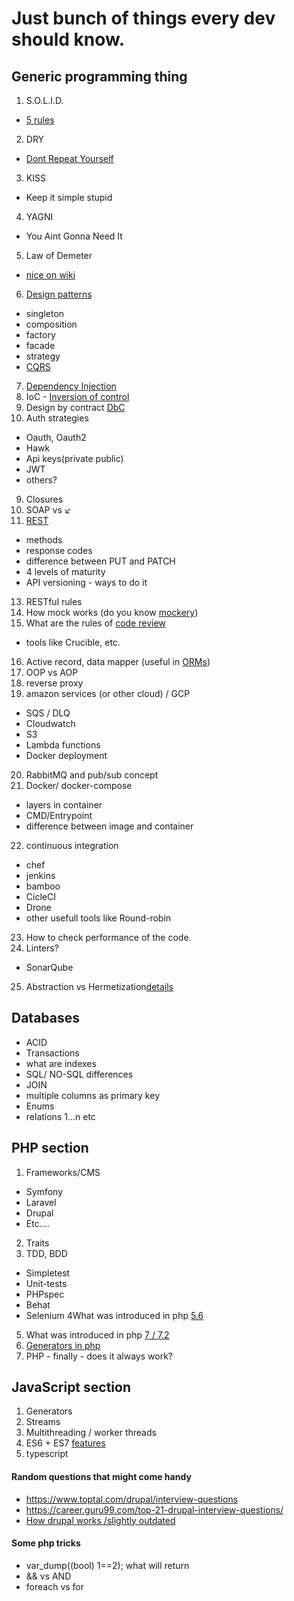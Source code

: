 # Just bunch of things every dev should know.
## Generic programming thing


 1. S.O.L.I.D.
  - [5 rules](https://scotch.io/bar-talk/s-o-l-i-d-the-first-five-principles-of-object-oriented-design)
 2. DRY
  - [Dont Repeat Yourself](https://en.wikipedia.org/wiki/Don%27t_repeat_yourself)
 3. KISS
  - Keep it simple stupid
 4. YAGNI
  - You Aint Gonna Need It
 5. Law of Demeter
  - [nice on wiki](https://en.wikipedia.org/wiki/Law_of_Demeter)
 6. [Design patterns](docs/patterns.md)
  - singleton
  - composition
  - factory
  - facade
  - strategy
  - [CQRS](https://martinfowler.com/bliki/CQRS.html)

 7. [Dependency Injection](http://fabien.potencier.org/what-is-dependency-injection.html)
 8. IoC - [Inversion of control](https://lostechies.com/derickbailey/2011/09/22/dependency-injection-is-not-the-same-as-the-dependency-inversion-principle/)
 9. Design by contract [DbC](docs/Design_by_contract.md)
 10. Auth strategies
  - Oauth, Oauth2
  - Hawk
  - Api keys(private public)
  - JWT
  - others?
 9. Closures
 11. SOAP vs ↙️
 12. [REST](docs/rest.md)
  - methods
  - response codes
  - difference between PUT and PATCH
  - 4 levels of maturity
  - API versioning - ways to do it
 13. RESTful rules
 14. How mock works (do you know [mockery](http://docs.mockery.io/en/latest/))
 15. What are the rules of [code review](docs/code_review.md)
  - tools like Crucible, etc.
 16. Active record, data mapper (useful in [ORMs](https://www.prisma.io/docs/concepts/overview/prisma-in-your-stack/is-prisma-an-orm))
 17. OOP vs AOP
 18. reverse proxy
 19. amazon services (or other cloud) / GCP
  - SQS / DLQ
  - Cloudwatch
  - S3
  - Lambda functions
  - Docker deployment
 20. RabbitMQ and pub/sub concept
 21. Docker/ docker-compose
 - layers in container
 - CMD/Entrypoint
 - difference between image and container
 22. continuous integration
  - chef
  - jenkins
  - bamboo
  - CicleCI
  - Drone
  - other usefull tools like Round-robin
 23. How to check performance of the code.
 24. Linters?
 - SonarQube
 25. Abstraction vs Hermetization[details](docs/abstractionVShermetization.md) 

## Databases
 - ACID
 - Transactions
 - what are indexes
 - SQL/ NO-SQL differences
 - JOIN
 - multiple columns as primary key
 - Enums
 - relations 1...n etc

## PHP section

1. Frameworks/CMS
- Symfony
- Laravel
- Drupal
- Etc....
2. Traits
3. TDD, BDD
- Simpletest
- Unit-tests
- PHPspec
- Behat
- Selenium
4What was introduced in php [5.6](docs/php5.6.md)
5. What was introduced in php [7 / 7.2](docs/php7.md)
6. [Generators in php](http://php.net/manual/en/language.generators.overview.php)
7. PHP - finally - does it always work?


## JavaScript section
1. Generators
2. Streams
3. Multithreading / worker threads
4. ES6 + ES7 [features](docs/es6-es7.md)
5. typescript

 #### Random questions that might come handy
  - https://www.toptal.com/drupal/interview-questions
  - https://career.guru99.com/top-21-drupal-interview-questions/
  - [How drupal works /slightly outdated](https://stackoverflow.com/a/14434247/1597404)

#### Some php tricks
 - var_dump((bool) 1==2); what will return
 - && vs AND
 - foreach vs for
